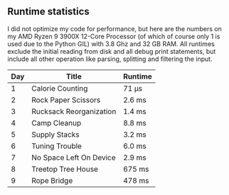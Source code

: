 ## Runtime statistics

I did not optimize my code for performance, but here are the numbers on my AMD Ryzen 9 3900X 12-Core Processor (of which of course only 1 is used due to the Python GIL) with 3.8 Ghz and 32 GB RAM. All runtimes exclude the initial reading from disk and all debug print statements, but include all other operation like parsing, splitting and filtering the input.

| Day | Title                   | Runtime |
| --- | ----------------------- | ------- |
| 1   | Calorie Counting        | 71 μs   |
| 2   | Rock Paper Scissors     | 2.6 ms  |
| 3   | Rucksack Reorganization | 1.4 ms  |
| 4   | Camp Cleanup            | 8.8 ms  |
| 5   | Supply Stacks           | 3.2 ms  |
| 6   | Tuning Trouble          | 6.0 ms  |
| 7   | No Space Left On Device | 2.9 ms  |
| 8   | Treetop Tree House      | 675 ms  |
| 9   | Rope Bridge             | 478 ms  |